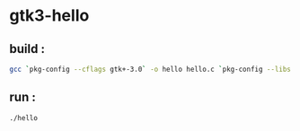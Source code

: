 # gtk3-hello

## build :

```bash
gcc `pkg-config --cflags gtk+-3.0` -o hello hello.c `pkg-config --libs gtk+-3.0`
```

## run :
```bash
./hello
```
